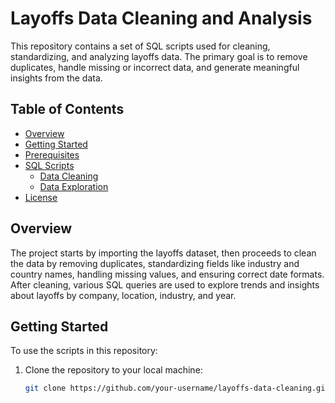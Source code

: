 # Layoffs Data Cleaning and Analysis

This repository contains a set of SQL scripts used for cleaning, standardizing, and analyzing layoffs data. The primary goal is to remove duplicates, handle missing or incorrect data, and generate meaningful insights from the data.

## Table of Contents

- [Overview](#overview)
- [Getting Started](#getting-started)
- [Prerequisites](#prerequisites)
- [SQL Scripts](#sql-scripts)
  - [Data Cleaning](#data-cleaning)
  - [Data Exploration](#data-exploration)
- [License](#license)

## Overview

The project starts by importing the layoffs dataset, then proceeds to clean the data by removing duplicates, standardizing fields like industry and country names, handling missing values, and ensuring correct date formats. After cleaning, various SQL queries are used to explore trends and insights about layoffs by company, location, industry, and year.

## Getting Started

To use the scripts in this repository:

1. Clone the repository to your local machine:
   ```bash
   git clone https://github.com/your-username/layoffs-data-cleaning.git
